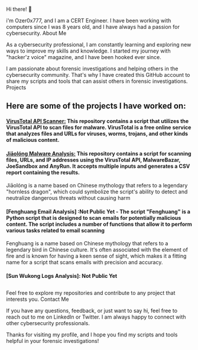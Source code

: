 Hi there! 👋

i'm Ozer0x777, and I am a CERT Engineer. I have been working with computers since I was 8 years old, and I have always had a passion for cybersecurity.
About Me

As a cybersecurity professional, I am constantly learning and exploring new ways to improve my skills and knowledge. I started my journey with "hacker'z voice" magazine, and I have been hooked ever since.

I am passionate about forensic investigations and helping others in the cybersecurity community. That's why I have created this GitHub account to share my scripts and tools that can assist others in forensic investigations.
Projects


## Here are some of the projects I have worked on:

   #### [VirusTotal API Scanner:](https://github.com/Ozer0x777/Jiaolong_Malware_Analysis) This repository contains a script that utilizes the VirusTotal API to scan files for malware. VirusTotal is a free online service that analyzes files and URLs for viruses, worms, trojans, and other kinds of malicious content.
   
   #### [Jiāolóng Malware Analysis:](https://github.com/Ozer0x777/Virus_Total_API_Scanner) This repository contains a script for scanning files, URLs, and IP addresses using the VirusTotal API, MalwareBazar, JoeSandbox and AnyRun. It accepts multiple inputs and generates a CSV report containing the results.
   Jiāolóng is a name based on Chinese mythology that refers to a legendary "hornless dragon", which could symbolize the script's ability to detect and neutralize dangerous threats without causing harm
   
   
   #### [Fenghuang Email Analysis] :Not Public Yet - The script "Fenghuang" is a Python script that is designed to scan emails for potentially malicious content. The script includes a number of functions that allow it to perform various tasks related to email scanning 
   Fenghuang is a name based on Chinese mythology that refers to a legendary bird in Chinese culture. It's often associated with the element of fire and is known for having a keen sense of sight, which makes it a fitting name for a script that scans emails with precision and accuracy.

   #### [Sun Wukong Logs Analysis]: Not Public Yet
## 

Feel free to explore my repositories and contribute to any project that interests you.
Contact Me

If you have any questions, feedback, or just want to say hi, feel free to reach out to me on LinkedIn or Twitter. I am always happy to connect with other cybersecurity professionals.

Thanks for visiting my profile, and I hope you find my scripts and tools helpful in your forensic investigations!
